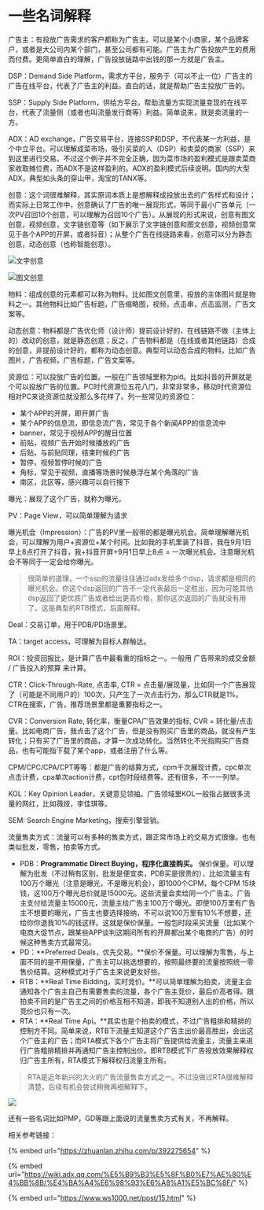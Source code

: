 # 一些名词解释

广告主：有投放广告需求的客户都称为广告主。可以是某个小商家，某个品牌客户，或者是大公司内某个部门，甚至公司都有可能。广告主为广告投放产生的费用而付费。更简单直白的理解，广告投放链路中出钱的那一方就是广告主。

DSP：Demand Side Platform，需求方平台，服务于（可以不止一位）广告主的广告在线平台，代表了广告主的利益。直白的话，就是帮助广告主投放广告的。

SSP：Supply Side Platform，供给方平台。帮助流量方实现流量变现的在线平台，代表了流量侧（或者也叫流量发行商等）利益。简单说来，就是卖流量的一方。

ADX：AD exchange，广告交易平台，连接SSP和DSP，不代表某一方利益，是个中立平台。可以理解成菜市场，吸引买菜的人（DSP）和卖菜的商家（SSP）来到这里进行交易。不过这个例子并不完全正确，因为菜市场的盈利模式是跟卖菜商家收取摊位费，而ADX不是这样盈利的。ADX的盈利模式后续说明。国内的大型ADX，典型如头条的穿山甲，淘宝的TANX等。

创意：这个词很难解释，其实原词本质上是想解释成投放出去的广告样式和设计；而实际上日常工作中，创意确认了广告的唯一展现形式，等同于最小广告单元（一次PV召回10个创意，可以理解为召回10个广告）。从展现的形式来说，创意有图文创意，视频创意，文字链创意等（如下展示了文字链创意和图文创意，视频创意常见于各个APP的开屏，或者抖音）；从整个广告在线链路来看，创意可以分为静态创意，动态创意（也称智能创意）。

![文字创意](https://github.com/GardianT/GardianT.github.io/raw/master/.gitbook/assets/image%20\(1\).png)

![图文创意](https://github.com/GardianT/GardianT.github.io/raw/master/.gitbook/assets/image%20\(3\).png)

物料：组成创意的元素都可以称为物料。比如图文创意里，投放的主体图片就是物料之一。其他物料比如广告标题，广告缩略图，视频，点击串，点击监测，广告文案等。

动态创意：物料都是广告优化师（设计师）提前设计好的，在线链路不做（主体上的）改动的创意，就是静态创意；反之，广告物料都是（在线或者其他链路）合成的创意，非提前设计好的，都称为动态创意。典型可以动态合成的物料，比如广告图片，广告视频，广告标题，广告文案等。

资源位：可以投放广告的位置。一般在广告领域里称为pid。比如抖音的开屏就是个可以投放广告的位置。PC时代资源位五花八门，非常非常多，移动时代资源位相对PC来说资源位就没那么多花样了。列一些常见的资源位：

* 某个APP的开屏，即开屏广告
* 某个APP的信息流，即信息流广告，常见于各个新闻APP的信息流中
* banner，常见于视频APP的醒目位置
* 前贴，视频广告开始时候播放的广告
* 后贴，与前贴同理，结束时候的广告
* 暂停，视频暂停时候的广告
* 角标，常见于视频，直播等场景时候悬浮在某个角落的广告
* 南区，北区等，感兴趣可以自行搜下

曝光：展现了这个广告，就称为曝光。

PV：Page View，可以简单理解为请求

曝光机会（Impression）：广告的PV里一般带的都是曝光机会。简单理解曝光机会，可以理解为用户+资源位+某个时间。比如我的手机里装了抖音，我在9月1日早上8点打开了抖音，我+抖音开屏+9月1日早上8点 = 一次曝光机会。注意曝光机会不等同于一定会给你曝光。

> 很简单的道理，一个ssp的流量往往通过adx发给多个dsp，请求都是相同的曝光机会。你这个dsp返回的广告不一定代表最后一定胜出，因为可能其他dsp返回了更优质广告或者给出更高价格，那你这次返回的广告就没有用了。这是典型的RTB模式，后面解释。

Deal：交易订单，用于PDB/PD场景里。

TA：target access，可理解为目标人群触达。

ROI：投资回报比，是计算广告中最看重的指标之一。一般用 广告带来的成交金额 / 广告投入的预算 来计算。

CTR：Click-Through-Rate, 点击率, CTR = 点击量/展现量，比如同一个广告展现了（可能是不同用户的）100次，只产生了一次点击行为，那么CTR就是1%。CTR在搜索，广告，推荐场景里都是重要指标之一。

CVR：Conversion Rate, 转化率，衡量CPA广告效果的指标, CVR = 转化量/点击量。比如电商广告，我点击了这个广告，但是没有购买广告里的商品，就没有产生转化；只有买了广告里的商品，才算一次成功转化。当然转化不光指购买广告商品，也有可能指下载了某个app，或者注册了什么等。

CPM/CPC/CPA/CPT等等：都是广告的结算方式，cpm千次展现计费，cpc单次点击计费，cpa单次action计费，cpt包时段结费等。还有很多，不一一列举。

KOL：Key Opinion Leader，关键意见领袖。广告领域里KOL一般指占据很多流量的网红，比如薇娅，李佳琪等。

SEM: Search Engine Marketing，搜索引擎营销。

流量售卖方式：流量可以有多种的售卖方式，跟正常市场上的交易方式很像。也有类似批发，零售，拍卖等方式。

* PDB：**Programmatic Direct Buying，程序化直接购买。** 保价保量。可以理解为批发（不过稍有区别，批发是便宜卖，PDB买是很贵的），比如流量主有100万个曝光（注意是曝光，不是曝光机会），即1000个CPM，每个CPM 15块钱，这100万个曝光总价就是15000元。这些流量会卖给同一个广告主。广告主支付给流量主15000元，流量主给广告主100万个曝光。即使100万里有广告主不想要的曝光，广告主也要选择接纳，不可以说100万里有10%不想要，还给你你退我10%的钱这样。这就是保价保量。一般包时段采买流量（比如某个电商大促节点，跟某些APP谈判这期间所有的开屏都出某个电商的广告）的时候这种售卖方式最常见。
* PD：**Preferred Deals，优先交易。**保价不保量。可以理解为零售，与上面不同的是不用保量，广告主可以挑选想要的，按照最终要的流量按照统一零售价结算。这种模式对于广告主来说更友好些。
* RTB：**Real Time Bidding，实时竞价。**可以简单理解为拍卖，流量主会通知各个广告主自己有需要售卖的流量，各个广告主竞价，最后价高者得。跟拍卖不同的是广告主之间的价格互相不知道，即我不知道别人出的价格，所以竞价也只有一次。
* RTA：**Real Time Api。**其实也是个拍卖的模式，不过广告粗排和精排的控制方不同。简单来说，RTB下流量主知道这个广告主出价最高胜出，会出这个广告主的广告；而RTA模式下各个广告主将广告提供给流量主，流量主来进行广告粗排精排并再通知广告主控制出价。即RTB模式下广告投放效果解释权归广告主所有，RTA模式下解释权归流量主所有。

> RTA是近年新兴的大火的广告流量售卖方式之一。不过没做过RTA很难解释清楚，后续有机会尝试稍微再细解释下。

![](https://github.com/GardianT/GardianT.github.io/raw/master/.gitbook/assets/image%20\(4\).png)

还有一些名词比如PMP，GD等跟上面说的流量售卖方式有关，不再解释。



相关参考链接：

{% embed url="https://zhuanlan.zhihu.com/p/392275654" %}

{% embed url="https://wiki.adx.qq.com/%E5%B9%B3%E5%8F%B0%E7%AE%80%E4%BB%8B/%E4%BA%A4%E6%98%93%E6%A8%A1%E5%BC%8F/" %}

{% embed url="https://www.ws1000.net/post/15.html" %}
